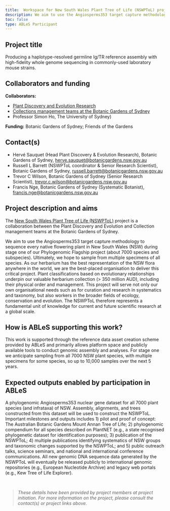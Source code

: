 ```yaml
---
title:  Workspace for New South Wales Plant Tree of Life (NSWPToL) project
description: We aim to use the Angiosperms353 target capture methodology to sequence every native NSW flowering plant species during stage one of our Phylogenomic Flagship project (about 7000 species and subspecies).
toc: false
type: ABLeS Participant
---
```


## Project title

Producing a haplotype-resolved germline Ig/TR reference assembly with high-fidelity whole genome sequencing in commonly-used laboratory mouse strains.

## Collaborators and funding

**Collaborators:**

- [Plant Discovery and Evolution Research](https://www.botanicgardens.org.au/our-science/what-we-do/plant-discovery-and-evolution-0)
- [Collections management teams at the Botanic Gardens of Sydney](https://www.botanicgardens.org.au/our-science/what-we-do/collections-management)
- Professor Simon Ho, The University of Sydney)

**Funding:** 
Botanic Gardens of Sydney; Friends of the Gardens

## Contact(s)

- Hervé Sauquet (Head Plant Discovery & Evolution Research), Botanic Gardens of Sydney, <herve.sauquet@botanicgardens.nsw.gov.au>
- Russell L Barrett (NSWPToL coordinator & Senior Research Scientist), Botanic Gardens of Sydney, <russell.barrett@botanicgardens.nsw.gov.au>
- Trevor C Wilson, Botanic Gardens of Sydney (Senior Research Scientist), <trevor.c.wilson@botanicgardens.nsw.gov.au>
- Francis Nge, Botanic Gardens of Sydney (Systematic Botanist), <francis.nge@botanicgardens.nsw.gov.au>

## Project description and aims

The [New South Wales Plant Tree of Life (NSWPToL)](https://www.botanicgardens.org.au/our-science/what-we-do/plant-discovery-and-evolution/key-projects) project is a collaboration between the Plant Discovery and Evolution and Collection management teams at the Botanic Gardens of Sydney.

We aim to use the Angiosperms353 target capture methodology to sequence every native flowering plant in New South Wales (NSW) during stage one of our Phylogenomic Flagship project (about 7000 species and subspecies). Ultimately, we hope to sample from multiple specimens of all species. As our herbarium has the best representation of the NSW flora anywhere in the world, we are the best-placed organisation to deliver this critical project. Plant classifications based on evolutionary relationships underpin our valuable herbarium collection (> 350 million AUD), including their physical order and management. This project will serve not only our own organisational needs such as for curation and research in systematics and taxonomy, but also workers in the broader fields of ecology, conservation and evolution. The NSWPToL therefore represents a fundamental unit of knowledge for current and future scientific research at a global scale. 

## How is ABLeS supporting this work?

This work is supported through the reference data asset creation scheme provided by ABLeS and primarily allows platform space and publicly available tools to conduct genomic assembly and analyses. For stage one we anticipate sampling from all 7000 NSW plant species, with multiple specimens for some species, so up to 10,000 samples over the next 5 years.

## Expected outputs enabled by participation in ABLeS

A phylogenomic Angiosperms353 nuclear gene dataset for all 7000 plant species (and infrataxa) of NSW. Assembly, alignments, and trees constructed from this dataset will be used to construct the NSWPToL. Important milestones and outputs includes 1) pilot and proof of concept: The Australian Botanic Gardens Mount Annan Tree of Life; 2) phylogenomic compendium for all species described on PlantNET (e.g., a state recognised phylogenetic dataset for identification purposes); 3) publication of the NSWPToL; 4) multiple publications identifying systematics of NSW groups and taxonomic changes supported by the NSWPToL; and 5) public outreach talks, science seminars, and national and international conference communications. All new genomic DNA sequence data generated by the NSWPToL will eventually be released publicly to international genomic repositories (e.g., European Nucleotide Archive) and legacy web portals (e.g., Kew Tree of Life Explorer).

<br/>

> *These details have been provided by project members at project initiation. For more information on the project, please consult the contact(s) or project links above.*
